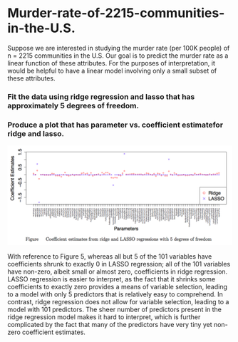 # Murder-rate-of-2215-communities-in-the-U.S.
Suppose we are interested in studying the murder rate (per 100K people) of n = 2215 communities in the U.S. Our goal is to
predict the murder rate as a linear function of these attributes. For the purposes of interpretation, it would be helpful to 
have a linear model involving only a small subset of these attributes.

### Fit the data using ridge regression and lasso that has approximately 5 degrees of freedom.

### Produce a plot that has parameter vs. coefficient estimatefor ridge and lasso. 

![alt tag](https://github.com/supremumk/-Murder-rate-of-2215-communities-in-the-U.S./blob/master/lasso%20vs.%20ridge.png)

With reference to Figure 5, whereas all but 5 of the 101 variables have coefficients shrunk to exactly 0 in LASSO regression; all of the 101 variables have non-zero, albeit small or almost zero, coefficients in ridge regression.
LASSO regression is easier to interpret, as the fact that it shrinks some coefficients to exactly zero provides a means of variable selection, leading to a model with only 5 predictors that is relatively easy to comprehend. In contrast, ridge regression does not allow for variable selection, leading to a model with 101 predictors. The sheer number of predictors present in the ridge regression model makes it hard to interpret, which is further complicated by the fact that many of the predictors have very tiny yet non-zero coefficient estimates.
